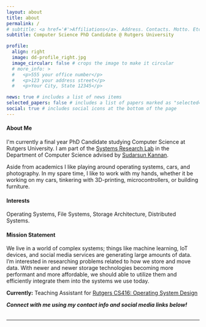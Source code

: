 ```yaml
---
layout: about
title: about
permalink: /
# subtitle: <a href='#'>Affiliations</a>. Address. Contacts. Motto. Etc.
subtitle: Computer Science PhD Candidate @ Rutgers University

profile:
  align: right
  image: dd-profile_right.jpg
  image_circular: false # crops the image to make it circular
  # more_info: >
  #   <p>555 your office number</p>
  #   <p>123 your address street</p>
  #   <p>Your City, State 12345</p>

news: true # includes a list of news items
selected_papers: false # includes a list of papers marked as "selected={true}"
social: true # includes social icons at the bottom of the page
---
```


#### **About Me**
I'm currently a final year PhD Candidate studying Computer Science at Rutgers University. I am part of the [Systems Research Lab](https://people.cs.rutgers.edu/~sk2113/rsrl.html) in the Department of Computer Science advised by [Sudarsun Kannan](https://www.cs.rutgers.edu/~sk2113/).

Aside from academics I like playing around operating systems, cars, and photography. In my spare time, I like to work with my hands, whether it be working on my cars, tinkering with 3D-printing, microcontrollers, or building furniture.

#### **Interests**
Operating Systems, File Systems, Storage Architecture, Distributed Systems.

#### **Mission Statement**
We live in a world of complex systems; things like machine learning, IoT devices, and social media services are generating large amounts of data. I’m interested in researching problems related to how we store and move data. With newer and newer storage technologies becoming more performant and more affordable, we should able to utilize them and efficiently integrate them into the systems we use today.

**Currently:** Teaching Assistant for [Rutgers CS416: Operating System Design](https://people.cs.rutgers.edu/~sk2113/cs416/)

***Connect with me using my contact info and social media links below!***
<br /><br />

--------------------------------------------------------------------------------